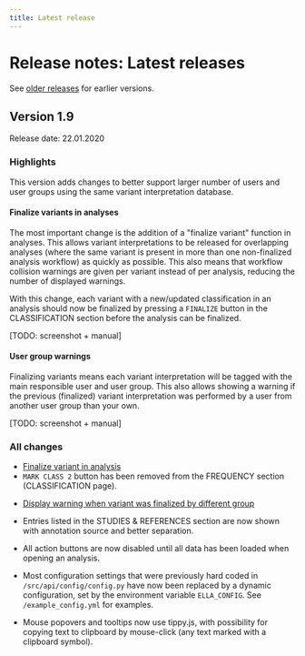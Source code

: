 ```yaml
---
title: Latest release
---
```


# Release notes: Latest releases

See [older releases](/releasenotes/olderreleases.md) for earlier versions.

## Version 1.9

Release date: 22.01.2020

### Highlights

This version adds changes to better support larger number of users and user groups using the same variant interpretation database. 

#### Finalize variants in analyses

The most important change is the addition of a "finalize variant" function in analyses. This allows variant interpretations to be released for overlapping analyses (where the same variant is present in more than one non-finalized analysis workflow) as quickly as possible. This also means that workflow collision warnings are given per variant instead of per analysis, reducing the number of displayed warnings.

With this change, each variant with a new/updated classification in an analysis should now be finalized by pressing a `FINALIZE` button in the CLASSIFICATION section before the analysis can be finalized.

[TODO: screenshot + manual]

#### User group warnings

Finalizing variants means each variant interpretation will be tagged with the main responsible user and user group. This also allows showing a warning if the previous (finalized) variant interpretation was performed by a user from another user group than your own. 

[TODO: screenshot + manual]

### All changes

<!-- MR !341 -->
- [Finalize variant in analysis](#finalize-variants-in-analyses)
- `MARK CLASS 2` button has been removed from the FREQUENCY section (CLASSIFICATION page).
<!-- MR !346 -->
- [Display warning when variant was finalized by different group](#user-group-warnings)
<!-- MR !347 -->
- Entries listed in the STUDIES & REFERENCES section are now shown with annotation source and better separation. 
<!-- MR !348 -->
- All action buttons are now disabled until all data has been loaded when opening an analysis.
<!-- MR !349 -->
- Most configuration settings that were previously hard coded in `/src/api/config/config.py` have now been replaced by a dynamic configuration, set by the environment variable `ELLA_CONFIG`. See `/example_config.yml` for examples.
<!-- MR !350 -->
- Mouse popovers and tooltips now use tippy.js, with possibility for copying text to clipboard by mouse-click (any text marked with a clipboard symbol).


